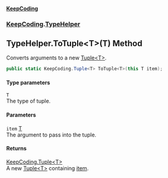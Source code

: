 #### [KeepCoding](index.md 'index')
### [KeepCoding](KeepCoding.md 'KeepCoding').[TypeHelper](KeepCoding_TypeHelper.md 'KeepCoding.TypeHelper')
## TypeHelper.ToTuple&lt;T&gt;(T) Method
Converts arguments to a new [Tuple&lt;T&gt;](KeepCoding_Tuple_T_.md 'KeepCoding.Tuple&lt;T&gt;').  
```csharp
public static KeepCoding.Tuple<T> ToTuple<T>(this T item);
```
#### Type parameters
<a name='KeepCoding_TypeHelper_ToTuple_T_(T)_T'></a>
`T`  
The type of tuple.
  
#### Parameters
<a name='KeepCoding_TypeHelper_ToTuple_T_(T)_item'></a>
`item` [T](KeepCoding_TypeHelper_ToTuple_T_(T).md#KeepCoding_TypeHelper_ToTuple_T_(T)_T 'KeepCoding.TypeHelper.ToTuple&lt;T&gt;(T).T')  
The argument to pass into the tuple.
  
#### Returns
[KeepCoding.Tuple&lt;](KeepCoding_Tuple_T_.md 'KeepCoding.Tuple&lt;T&gt;')[T](KeepCoding_TypeHelper_ToTuple_T_(T).md#KeepCoding_TypeHelper_ToTuple_T_(T)_T 'KeepCoding.TypeHelper.ToTuple&lt;T&gt;(T).T')[&gt;](KeepCoding_Tuple_T_.md 'KeepCoding.Tuple&lt;T&gt;')  
A new [Tuple&lt;T&gt;](KeepCoding_Tuple_T_.md 'KeepCoding.Tuple&lt;T&gt;') containing [item](KeepCoding_TypeHelper_ToTuple_T_(T).md#KeepCoding_TypeHelper_ToTuple_T_(T)_item 'KeepCoding.TypeHelper.ToTuple&lt;T&gt;(T).item').
